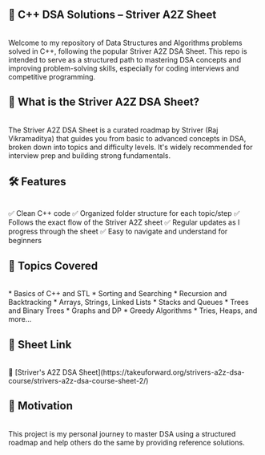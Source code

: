 ## **📘 C++ DSA Solutions – Striver A2Z Sheet** 
<br>
Welcome to my repository of Data Structures and Algorithms problems solved in C++, following the popular Striver A2Z DSA Sheet. This repo is intended to serve as a structured path to mastering DSA concepts and improving problem-solving skills, especially for coding interviews and competitive programming.

## **🚀 What is the Striver A2Z DSA Sheet?**
<br>
The Striver A2Z DSA Sheet is a curated roadmap by Striver (Raj Vikramaditya) that guides you from basic to advanced concepts in DSA, broken down into topics and difficulty levels. It's widely recommended for interview prep and building strong fundamentals.

## **🛠️ Features**
<br>
✅ Clean C++ code
✅ Organized folder structure for each topic/step
✅ Follows the exact flow of the Striver A2Z sheet
✅ Regular updates as I progress through the sheet
✅ Easy to navigate and understand for beginners

## **📌 Topics Covered**
<br>
* Basics of C++ and STL
* Sorting and Searching
* Recursion and Backtracking
* Arrays, Strings, Linked Lists
* Stacks and Queues
* Trees and Binary Trees
* Graphs and DP
* Greedy Algorithms
* Tries, Heaps, and more...

## **🔗 Sheet Link**
<br>
📄 [Striver's A2Z DSA Sheet](https://takeuforward.org/strivers-a2z-dsa-course/strivers-a2z-dsa-course-sheet-2/)

## **🧠 Motivation**
<br>
This project is my personal journey to master DSA using a structured roadmap and help others do the same by providing reference solutions.
